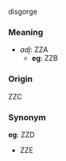 disgorge
### Meaning
+ _adj_: ZZA
	+ __eg__: ZZB

### Origin

ZZC

### Synonym

__eg__: ZZD

+ ZZE


